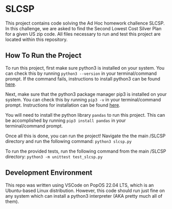 # SLCSP

This project contains code solving the Ad Hoc homework challence SLCSP. In this challenge, we are asked to find the Second Lowest Cost Silver Plan for a given US zip code. All files necessary to run and test this project are located within this repository. 

## How To Run the Project
To run this project, first make sure python3 is installed on your system. You can check this by running ```python3 --version``` in your terminal/command prompt. If the command fails, instructions to install python3 can be found [here](https://www.python.org/downloads/). 

Next, make sure that the python3 package manager pip3 is installed on your system. You can check this by running ```pip3 -v``` in your terminal/command prompt. Instructions for installation can be found [here](https://www.geeksforgeeks.org/how-to-install-pip-in-linux/).

You will need to install the python library ```pandas``` to run this project. This can be accomplished by running ```pip3 install pandas``` in your terminal/command prompt.

Once all this is done, you can run the project! Navigate the the main /SLCSP directory and run the following command: ```python3 slcsp.py```

To run the provided tests, run the following command from the main /SLCSP directory: ```python3 -m unittest test_slcsp.py```

## Development Environment
This repo was written using VSCode on PopOS 22.04 LTS, which is an Ubuntu-based Linux distribution. However, this code should run just fine on any system which can install a python3 interpreter (AKA pretty much all of them). 